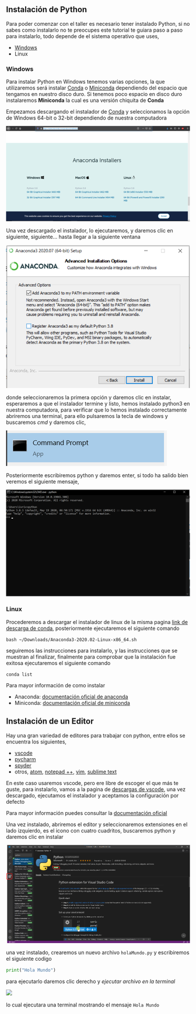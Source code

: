 ## Instalación de Python

Para poder comenzar con el taller es necesario tener instalado Python, si no sabes como instalarlo no te preocupes este tutorial te guiara paso a paso para instalarlo, todo depende de el sistema operativo que uses,

- <a href="python_windows">Windows</a>
- <a name="python_linux">Linux</a>

### Windows <a name="python_windows"></a>

Para instalar Python en Windows tenemos varias opciones,  la que utilizaremos será instalar [Conda](https://www.anaconda.com/products/individual) o [Miniconda](https://docs.conda.io/en/latest/miniconda.html) dependiendo del espacio que tengamos en nuestro disco duro. Si tenemos poco espacio en disco duro instalaremos **Miniconda** la cual es una versión chiquita de **Conda**

Empezamos descargando el instalador de [Conda](https://www.anaconda.com/products/individual) y seleccionamos la opción de Windows 64-bit o 32-bit dependiendo de nuestra computadora

![ ](./assets/instalacion/conda_site.png)

Una vez descargado el instalador, lo ejecutaremos, y daremos clic en siguiente, siguiente... hasta llegar a la siguiente ventana

![](./assets/instalacion/conda_install45png.png)

donde seleccionaremos la primera opción y daremos clic en instalar, esperaremos a que el instalador termine y listo, hemos instalado python3 en nuestra computadora, para verificar que lo hemos instalado correctamente abriremos una terminal, para ello pulsaremos la tecla de windows y buscaremos *cmd* y daremos clic,

![cmd](./assets/instalacion/cmd.png)

Posteriormente escribiremos python y daremos enter, si todo ha salido bien veremos el siguiente mensaje,

![cmd](./assets/instalacion/cmd_success.png)



### Linux <a name="python_linux"></a>

Procederemos a descargar el instalador de linux de la misma pagina [link de descarga de conda](https://www.anaconda.com/products/individual), posteriormente ejecutaremos el siguiente comando

```shell
bash ~/Downloads/Anaconda3-2020.02-Linux-x86_64.sh
```

 seguiremos las instrucciones para instalarlo, y las instrucciones que se muestran al finalizar, finalmente para comprobar que la instalación fue exitosa ejecutaremos el siguiente comando

```shell
conda list
```

 Para mayor información de como instalar 

- Anaconda: [documentación oficial de anaconda](https://docs.anaconda.com/anaconda/install/)
- Miniconda: [documentación oficial de miniconda](https://conda.io/projects/conda/en/latest/user-guide/install/index.html#regular-installation)

## Instalación de un Editor 

Hay una gran variedad de editores para trabajar con python, entre ellos se encuentra los siguientes,

- [vscode](https://code.visualstudio.com/)
- [pycharm](https://www.jetbrains.com/pycharm/)
- [spyder](https://www.spyder-ide.org/)
- otros, [atom](https://atom.io/), [notepad ++](https://notepad-plus-plus.org/downloads/), [vim](https://www.vim.org/), [sublime text](https://www.sublimetext.com/)

En este caso usaremos vscode, pero ere libre de escoger el que más te guste, para instalarlo, vamos a la pagina de [descargas de vscode](https://code.visualstudio.com/download), una vez descargado, ejecutamos el instalador y aceptamos la configuración por defecto

Para mayor información puedes consultar la [documentación oficial](https://code.visualstudio.com/docs/setup/setup-overview)

Una vez instalado, abriremos el editor y seleccionaremos extensiones en el lado izquierdo, es el icono con cuatro cuadritos, buscaremos python y daremos clic en instalar

![cmd](./assets/instalacion/vscode_python.png)

una vez instalado, crearemos un nuevo archivo `holaMundo.py` y escribiremos el siguiente codigo 

```python
print("Hola Mundo")
```

 para ejecutarlo daremos clic derecho y *ejecutar archivo en la terminal*

![](D:\ivriv\Sandbox\Python\Taller_ciencia_a_la_programacion\assets\instalacion\holaMundo.png)

lo cual ejecutara una terminal mostrando el mensaje `Hola Mundo` 